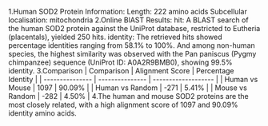 1.Human SOD2 Protein Information:
  Length: 222 amino acids
  Subcellular localisation: mitochondria
2.Online BlAST Results:
  hit: A BLAST search of the human SOD2 protein against the UniProt database, restricted to Eutheria (placentals), yielded 250 hits.
  identity: The retrieved hits showed percentage identities ranging from 58.1% to 100%. And among non-human species, the highest similarity was observed with the Pan paniscus (Pygmy chimpanzee) sequence (UniProt ID: A0A2R9BMB0), showing 99.5% identity.
3.Comparison
| Comparison      | Alignment Score | Percentage Identity |
| --------------- | --------------- | ------------------- |
| Human vs Mouse  | 1097            | 90.09%              |
| Human vs Random | -271            | 5.41%               |
| Mouse vs Random | -282            | 4.50%               |
4.The human and mouse SOD2 proteins are the most closely related, with a high alignment score of 1097 and 90.09% identity amino acids.


